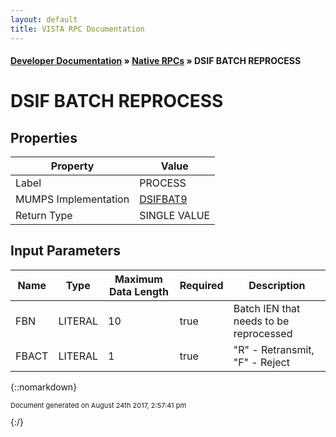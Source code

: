 ```yaml
---
layout: default
title: VISTA RPC Documentation
---
```


#### [Developer Documentation](../index) &#187; [Native RPCs](TableOfContents) &#187; DSIF BATCH REPROCESS<br/>
# DSIF BATCH REPROCESS



## Properties

Property | Value
--- | ---
Label | PROCESS
MUMPS Implementation | [DSIFBAT9](http://code.osehra.org/dox/Routine_DSIFBAT9_source.html)
Return Type | SINGLE VALUE


## Input Parameters

Name | Type | Maximum Data Length | Required | Description
--- | --- | --- | --- | ---
FBN | LITERAL | 10 | true | Batch IEN that needs to be reprocessed
FBACT | LITERAL | 1 | true | &quot;R&quot; - Retransmit, &quot;F&quot; - Reject



{::nomarkdown} <br/><p style="font-size: 11px">Document generated on August 24th 2017, 2:57:41 pm</p>{:/}